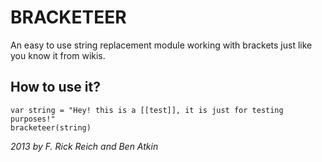 BRACKETEER
==========
An easy to use string replacement module working with brackets just like you know it from wikis.

How to use it?
--------------

```
var string = "Hey! this is a [[test]], it is just for testing purposes!"
bracketeer(string)
```

_2013 by F. Rick Reich and Ben Atkin_